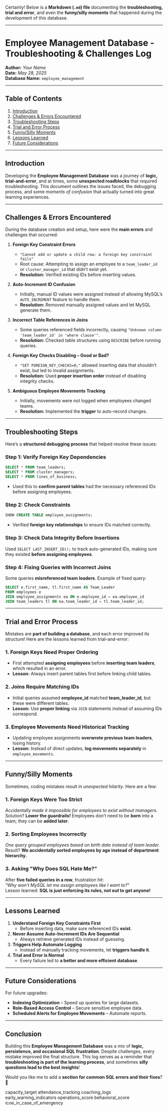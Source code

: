 Certainly! Below is a **Markdown (`.md`) file** documenting the **troubleshooting, trial and error**, and even the **funny/silly moments** that happened during the development of this database.

---

# **Employee Management Database - Troubleshooting & Challenges Log**
**Author:** _Your Name_  
**Date:** _May 28, 2025_  
**Database Name:** `employee_management`

---

## **Table of Contents**
1. [Introduction](#introduction)  
2. [Challenges & Errors Encountered](#challenges--errors-encountered)  
3. [Troubleshooting Steps](#troubleshooting-steps)  
4. [Trial and Error Process](#trial-and-error-process)  
5. [Funny/Silly Moments](#funnysilly-moments)  
6. [Lessons Learned](#lessons-learned)  
7. [Future Considerations](#future-considerations)  

---

## **Introduction**
Developing the **Employee Management Database** was a journey of **logic, trial-and-error**, and at times, some **unexpected roadblocks** that required troubleshooting. This document outlines the issues faced, the debugging process, and some *moments of confusion* that actually turned into great learning experiences.

---

## **Challenges & Errors Encountered**
During the database creation and setup, here were the **main errors** and challenges that occurred:

1. **Foreign Key Constraint Errors**  
   - `"Cannot add or update a child row: a foreign key constraint fails"`  
   - Root cause: Attempting to assign an employee to a `team_leader_id` or `cluster_manager_id` that didn’t exist yet.
   - **Resolution:** Verified existing IDs before inserting values.

2. **Auto-Increment ID Confusion**  
   - Initially, manual ID values were assigned instead of allowing MySQL’s `AUTO_INCREMENT` feature to handle them.
   - **Resolution:** Removed manually assigned values and let MySQL generate them.

3. **Incorrect Table References in Joins**  
   - Some queries referenced fields incorrectly, causing `"Unknown column 'team_leader_id' in 'where clause'"`.
   - **Resolution:** Checked table structures using `DESCRIBE` before running queries.

4. **Foreign Key Checks Disabling – Good or Bad?**  
   - `"SET FOREIGN_KEY_CHECKS=0;"` allowed inserting data that shouldn’t exist, but led to invalid assignments.
   - **Resolution:** Used **proper insertion order** instead of disabling integrity checks.

5. **Ambiguous Employee Movements Tracking**  
   - Initially, movements were not logged when employees changed teams.
   - **Resolution:** Implemented the **trigger** to auto-record changes.

---

## **Troubleshooting Steps**
Here’s a **structured debugging process** that helped resolve these issues:

### **Step 1: Verify Foreign Key Dependencies**
```sql
SELECT * FROM team_leaders;
SELECT * FROM cluster_managers;
SELECT * FROM lines_of_business;
```
- Used this to **confirm parent tables** had the necessary referenced IDs before assigning employees.

### **Step 2: Check Constraints**
```sql
SHOW CREATE TABLE employee_assignments;
```
- Verified **foreign key relationships** to ensure IDs matched correctly.

### **Step 3: Check Data Integrity Before Insertions**
Used `SELECT LAST_INSERT_ID();` to track auto-generated IDs, making sure they existed **before assigning employees**.

### **Step 4: Fixing Queries with Incorrect Joins**
Some queries **misreferenced team leaders**. Example of fixed query:
```sql
SELECT e.first_name, tl.first_name AS Team_Leader
FROM employees e
JOIN employee_assignments ea ON e.employee_id = ea.employee_id
JOIN team_leaders tl ON ea.team_leader_id = tl.team_leader_id;
```

---

## **Trial and Error Process**
Mistakes are **part of building a database**, and each error improved its structure! Here are the lessons learned from trial-and-error:

### **1. Foreign Keys Need Proper Ordering**
- First attempted **assigning employees** before **inserting team leaders**, which resulted in an error.
- **Lesson:** Always insert parent tables first before linking child tables.

### **2. Joins Require Matching IDs**
- Initial queries assumed **employee_id** matched **team_leader_id**, but these were different tables.
- **Lesson:** Use **proper linking** via `JOIN` statements instead of assuming IDs correspond.

### **3. Employee Movements Need Historical Tracking**
- Updating employee assignments **overwrote previous team leaders**, losing history.
- **Lesson:** Instead of direct updates, **log movements separately** in `employee_movements`.

---

## **Funny/Silly Moments**
Sometimes, coding mistakes result in *unexpected hilarity*. Here are a few:

### **1. Foreign Keys Were Too Strict**
_Accidentally made it impossible for employees to exist without managers._  
Solution? **Lower the guardrails!** Employees don’t need to be **born** into a team; they can be **added later**.

### **2. Sorting Employees Incorrectly**
_One query grouped employees based on birth date instead of team leader._  
Result? **We accidentally sorted employees by age instead of department hierarchy.**

### **3. Asking "Why Does SQL Hate Me?"**
After **five failed queries in a row**, frustration hit:  
*"Why won’t MySQL let me assign employees like I want to?"*  
Lesson learned: **SQL is just enforcing its rules, not out to get anyone!**

---

## **Lessons Learned**
1. **Understand Foreign Key Constraints First**  
   - Before inserting data, make sure referenced IDs **exist**.
2. **Never Assume Auto-Increment IDs Are Sequential**  
   - Always retrieve generated IDs instead of guessing.
3. **Triggers Help Automate Logging**  
   - Instead of manually tracking movements, let **triggers handle it**.
4. **Trial and Error is Normal**  
   - Every failure led to **a better and more efficient database**.

---

## **Future Considerations**
For future upgrades:
- **Indexing Optimization** – Speed up queries for large datasets.
- **Role-Based Access Control** – Secure sensitive employee data.
- **Scheduled Alerts for Employee Movements** – Automate reports.

---

## **Conclusion**
Building this **Employee Management Database** was a mix of **logic, persistence, and occasional SQL frustration**. Despite challenges, every mistake improved the final structure. This log serves as a reminder that **troubleshooting is part of the learning process**, and sometimes **silly questions lead to the best insights**!

Would you like me to add a **section for common SQL errors and their fixes**? 🚀


capacity_target
attendance_tracking
coaching_logs
early_warning_indicators
operations_score
behavioral_score
icoe_in_case_of_emergency